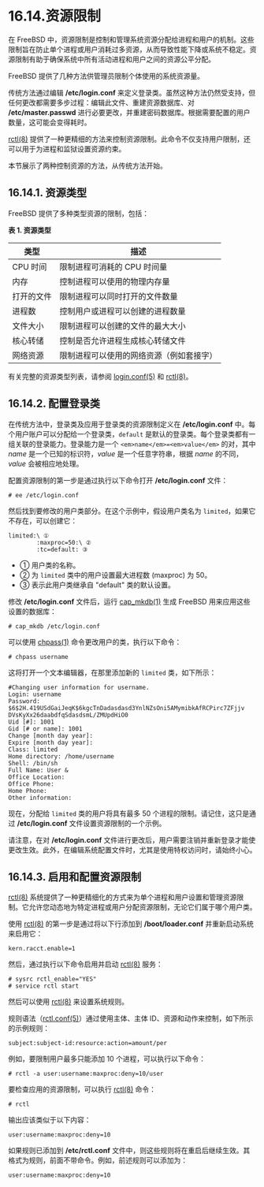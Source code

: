 # 16.14.资源限制

在 FreeBSD 中，资源限制是控制和管理系统资源分配给进程和用户的机制。这些限制旨在防止单个进程或用户消耗过多资源，从而导致性能下降或系统不稳定。资源限制有助于确保系统中所有活动进程和用户之间的资源公平分配。

FreeBSD 提供了几种方法供管理员限制个体使用的系统资源量。

传统方法通过编辑 **/etc/login.conf** 来定义登录类。虽然这种方法仍然受支持，但任何更改都需要多步过程：编辑此文件、重建资源数据库、对 **/etc/master.passwd** 进行必要更改，并重建密码数据库。根据需要配置的用户数量，这可能会变得耗时。

[rctl(8)](https://man.freebsd.org/cgi/man.cgi?query=rctl&sektion=8&format=html) 提供了一种更精细的方法来控制资源限制。此命令不仅支持用户限制，还可以用于为进程和监狱设置资源约束。

本节展示了两种控制资源的方法，从传统方法开始。

## 16.14.1. 资源类型

FreeBSD 提供了多种类型资源的限制，包括：

**表 1. 资源类型**

| 类型                | 描述 |
| ----------------------- | ------------------- |
| CPU 时间              | 限制进程可消耗的 CPU 时间量 |
| 内存                   | 控制进程可以使用的物理内存量 |
| 打开的文件             | 限制进程可以同时打开的文件数量 |
| 进程数                 | 控制用户或进程可以创建的进程数量 |
| 文件大小               | 限制进程可以创建的文件的最大大小 |
| 核心转储               | 控制是否允许进程生成核心转储文件 |
| 网络资源               | 限制进程可以使用的网络资源（例如套接字） |

有关完整的资源类型列表，请参阅 [login.conf(5)](https://man.freebsd.org/cgi/man.cgi?query=login.conf&sektion=5&format=html) 和 [rctl(8)](https://man.freebsd.org/cgi/man.cgi?query=rctl&sektion=8&format=html)。

## 16.14.2. 配置登录类

在传统方法中，登录类及应用于登录类的资源限制定义在 **/etc/login.conf** 中。每个用户账户可以分配给一个登录类，`default` 是默认的登录类。每个登录类都有一组关联的登录能力。登录能力是一个 `<em>name</em>=<em>value</em>` 的对，其中 *name* 是一个已知的标识符，*value* 是一个任意字符串，根据 *name* 的不同，*value* 会被相应地处理。

配置资源限制的第一步是通过执行以下命令打开 **/etc/login.conf** 文件：

```
# ee /etc/login.conf
```

然后找到要修改的用户类部分。在这个示例中，假设用户类名为 `limited`，如果它不存在，可以创建它：

```
limited:\ ①
        :maxproc=50:\ ②
        :tc=default: ③
```

- ① 用户类的名称。                                                           
- ② 为 `limited` 类中的用户设置最大进程数 (maxproc) 为 50。                       
- ③ 表示此用户类继承自 "default" 类的默认设置。                                  

修改 **/etc/login.conf** 文件后，运行 [cap\_mkdb(1)](https://man.freebsd.org/cgi/man.cgi?query=cap_mkdb&sektion=1&format=html) 生成 FreeBSD 用来应用这些设置的数据库：

```
# cap_mkdb /etc/login.conf
```

可以使用 [chpass(1)](https://man.freebsd.org/cgi/man.cgi?query=chpass&sektion=1&format=html) 命令更改用户的类，执行以下命令：

```
# chpass username
```

这将打开一个文本编辑器，在那里添加新的 `limited` 类，如下所示：

```
#Changing user information for username.
Login: username
Password: $6$2H.419USdGaiJeqK$6kgcTnDadasdasd3YnlNZsOni5AMymibkAfRCPirc7ZFjjv
DVsKyXx26daabdfqSdasdsmL/ZMUpdHiO0
Uid [#]: 1001
Gid [# or name]: 1001
Change [month day year]:
Expire [month day year]:
Class: limited
Home directory: /home/username
Shell: /bin/sh
Full Name: User &
Office Location:
Office Phone:
Home Phone:
Other information:
```

现在，分配给 `limited` 类的用户将具有最多 50 个进程的限制。请记住，这只是通过 **/etc/login.conf** 文件设置资源限制的一个示例。

请注意，在对 **/etc/login.conf** 文件进行更改后，用户需要注销并重新登录才能使更改生效。此外，在编辑系统配置文件时，尤其是使用特权访问时，请始终小心。

## 16.14.3. 启用和配置资源限制

[rctl(8)](https://man.freebsd.org/cgi/man.cgi?query=rctl&sektion=8&format=html) 系统提供了一种更精细化的方式来为单个进程和用户设置和管理资源限制。它允许您动态地为特定进程或用户分配资源限制，无论它们属于哪个用户类。

使用 [rctl(8)](https://man.freebsd.org/cgi/man.cgi?query=rctl&sektion=8&format=html) 的第一步是通过将以下行添加到 **/boot/loader.conf** 并重新启动系统来启用它：

```
kern.racct.enable=1
```

然后，通过执行以下命令启用并启动 [rctl(8)](https://man.freebsd.org/cgi/man.cgi?query=rctl&sektion=8&format=html) 服务：

```
# sysrc rctl_enable="YES"
# service rctl start
```

然后可以使用 [rctl(8)](https://man.freebsd.org/cgi/man.cgi?query=rctl&sektion=8&format=html) 来设置系统规则。

规则语法（[rctl.conf(5)](https://man.freebsd.org/cgi/man.cgi?query=rctl.conf&sektion=5&format=html)）通过使用主体、主体 ID、资源和动作来控制，如下所示的示例规则：

```
subject:subject-id:resource:action=amount/per
```

例如，要限制用户最多只能添加 10 个进程，可以执行以下命令：

```
# rctl -a user:username:maxproc:deny=10/user
```

要检查应用的资源限制，可以执行 [rctl(8)](https://man.freebsd.org/cgi/man.cgi?query=rctl&sektion=8&format=html) 命令：

```
# rctl
```

输出应该类似于以下内容：

```
user:username:maxproc:deny=10
```

如果规则已添加到 **/etc/rctl.conf** 文件中，则这些规则将在重启后继续生效。其格式为规则，前面不带命令。例如，前述规则可以添加为：

```
user:username:maxproc:deny=10
```
